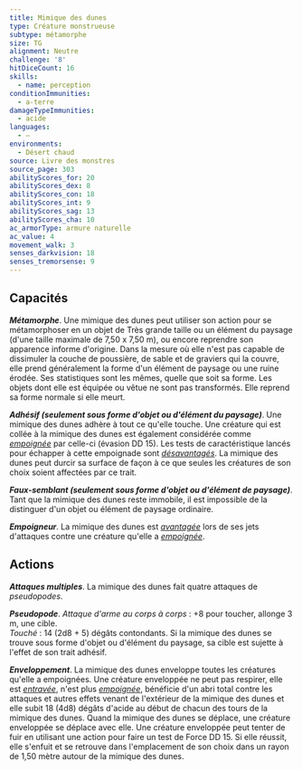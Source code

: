 ```yaml
---
title: Mimique des dunes
type: Créature monstrueuse
subtype: métamorphe
size: TG
alignment: Neutre
challenge: '8'
hitDiceCount: 16
skills:
  - name: perception
conditionImmunities:
  - a-terre
damageTypeImmunities:
  - acide
languages:
  - —
environments:
  - Désert chaud
source: Livre des monstres
source_page: 303
abilityScores_for: 20
abilityScores_dex: 8
abilityScores_con: 18
abilityScores_int: 9
abilityScores_sag: 13
abilityScores_cha: 10
ac_armorType: armure naturelle
ac_value: 4
movement_walk: 3
senses_darkvision: 18
senses_tremorsense: 9
---
```

## Capacités
_**Métamorphe**_. Une mimique des dunes peut utiliser son action pour se métamorphoser en un objet de Très grande taille ou un élément du paysage (d'une taille maximale de 7,50 x 7,50 m), ou encore reprendre son apparence informe d'origine. Dans la mesure où elle n'est pas capable de dissimuler la couche de poussière, de sable et de graviers qui la couvre, elle prend généralement la forme d'un élément de paysage ou une ruine érodée. Ses statistiques sont les mêmes, quelle que soit sa forme. Les objets dont elle est équipée ou vêtue ne sont pas transformés. Elle reprend sa forme normale si elle meurt.

_**Adhésif (seulement sous forme d'objet ou d'élément du paysage)**_. Une mimique des dunes adhère à tout ce qu'elle touche. Une créature qui est collée à la mimique des dunes est également considérée comme [_empoignée_](/gerer-la-sante-du-personnage/#empoigne) par celle-ci (évasion DD 15). Les tests de caractéristique lancés pour échapper à cette empoignade sont [_désavantagés_](/utiliser-les-caracteristiques/#avantage-et-desavantage). La mimique des dunes peut durcir sa surface de façon à ce que seules les créatures de son choix soient affectées par ce trait.

_**Faux-semblant (seulement sous forme d'objet ou d'élément de paysage)**_. Tant que la mimique des dunes reste immobile, il est impossible de la distinguer d'un objet ou élément de paysage ordinaire.

_**Empoigneur**_. La mimique des dunes est [_avantagée_](/utiliser-les-caracteristiques/#avantage-et-desavantage) lors de ses jets d'attaques contre une créature qu'elle a [_empoignée_](/gerer-la-sante-du-personnage/#empoigne).

## Actions
_**Attaques multiples**_. La mimique des dunes fait quatre attaques de _pseudopodes_.

_**Pseudopode**_. _Attaque d'arme au corps à corps_ : +8 pour toucher, allonge 3 m, une cible.  
_Touché_ : 14 (2d8 + 5) dégâts contondants. Si la mimique des dunes se trouve sous forme d'objet ou d'élément du paysage, sa cible est sujette à l'effet de son trait adhésif.

_**Enveloppement**_. La mimique des dunes enveloppe toutes les créatures qu'elle a empoignées. Une créature enveloppée ne peut pas respirer, elle est [_entravée_](/gerer-la-sante-du-personnage/#entrave), n'est plus [_empoignée_](/gerer-la-sante-du-personnage/#empoigne), bénéficie d'un abri total contre les attaques et autres effets venant de l'extérieur de la mimique des dunes et elle subit 18 (4d8) dégâts d'acide au début de chacun des tours de la mimique des dunes. Quand la mimique des dunes se déplace, une créature enveloppée se déplace avec elle. Une créature enveloppée peut tenter de fuir en utilisant une action pour faire un test de Force DD 15. Si elle réussit, elle s'enfuit et se retrouve dans l'emplacement de son choix dans un rayon de 1,50 mètre autour de la mimique des dunes.
